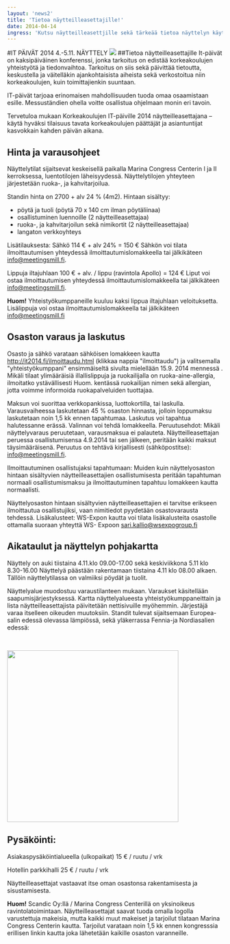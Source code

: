 ```yaml
---
layout: 'news2'
title: 'Tietoa näytteilleasettajille!'
date: 2014-04-14
ingress: 'Kutsu näytteilleasettjille sekä tärkeää tietoa näyttelyn käytännön asioista.'
---
```

#IT PÄIVÄT 2014 4.-5.11. NÄYTTELY
<img class="nostokuva" src="../images/sponsori_v01.png" >
##Tietoa näytteilleasettajille
It-päivät on kaksipäiväinen konferenssi, jonka tarkoitus on edistää korkeakoulujen yhteistyötä ja tiedonvaihtoa. Tarkoitus on siis sekä päivittää tietoutta, keskustella ja väitelläkin ajankohtaisista aiheista sekä verkostoitua niin korkeakoulujen, kuin toimittajienkin suuntaan.

IT-päivät tarjoaa erinomaisen mahdollisuuden tuoda omaa osaamistaan esille. Messuständien ohella voitte osallistua ohjelmaan monin eri tavoin. 

Tervetuloa mukaan Korkeakoulujen IT-päiville 2014 näytteilleasettajana – käytä hyväksi tilaisuus tavata korkeakoulujen päättäjät ja asiantuntijat kasvokkain kahden päivän aikana.

## Hinta ja varausohjeet
Näyttelytilat sijaitsevat keskeisellä paikalla Marina Congress Centerin I ja II kerroksessa, luentotilojen läheisyydessä. Näyttelytilojen yhteyteen järjestetään ruoka-, ja kahvitarjoilua.

Standin hinta on 2700 + alv 24 % (4m2). 
Hintaan sisältyy:
* pöytä ja tuoli (pöytä 70 x 140 cm ilman pöytäliinaa)
* osallistuminen luennoille (2 näytteilleasettajaa)
* ruoka-, ja kahvitarjoilun sekä nimikortit (2 näytteilleasettajaa)
* langaton verkkoyhteys 

Lisätilauksesta:
Sähkö 114 € +  alv 24% = 150 €
Sähkön voi tilata ilmoittautumisen yhteydessä ilmoittautumislomakkeella tai jälkikäteen  info@meetingsmill.fi. 

Lippuja iltajuhlaan  100 € + alv. / lippu (ravintola Apollo) = 124  € 
Liput voi ostaa ilmoittautumisen yhteydessä ilmoittautumislomakkeella tai jälkikäteen  info@meetingsmill.fi. 

**Huom!** Yhteistyökumppaneille kuuluu kaksi lippua iltajuhlaan veloituksetta. Lisälippuja voi ostaa ilmoittautumislomakkeella tai jälkikäteen  info@meetingsmill.fi

## Osaston varaus ja laskutus

Osasto ja sähkö varataan sähköisen lomakkeen kautta http://it2014.fi/ilmoittaudu.html (klikkaa nappia "ilmoittaudu") ja valitsemalla "yhteistyökumppani" ensimmäiseltä sivulta mielellään 15.9. 2014 mennessä .
Mikäli tilaat ylimääräisiä illallislippuja ja ruokailijalla on ruoka-aine-allergia, ilmoitatko ystävällisesti Huom. kentässä ruokailijan nimen sekä allergian, jotta voimme informoida ruokapalveluiden tuottajaa. 

Maksun voi suorittaa verkkopankissa, luottokortilla, tai laskulla. Varausvaiheessa laskutetaan 45 % osaston hinnasta, jolloin loppumaksu laskutetaan noin 1,5 kk ennen tapahtumaa. Laskutus voi tapahtua halutessanne erässä. Valinnan voi tehdä lomakkeella.
Peruutusehdot: Mikäli näyttelyvaraus peruutetaan, varausmaksua ei palauteta. Näytteilleasettajan peruessa osallistumisensa 4.9.2014 tai sen jälkeen, peritään kaikki maksut täysimääräisenä. Peruutus on tehtävä kirjallisesti (sähköpostitse): info@meetingsmill.fi.

Ilmoittautuminen osallistujaksi tapahtumaan: Muiden kuin näyttelyosaston hintaan sisältyvien näytteilleasettajien osallistumisesta peritään tapahtuman normaali osallistumismaksu ja ilmoittautuminen tapahtuu lomakkeen kautta normaalisti.

Näyttelyosaston hintaan sisältyvien näytteilleasettajien ei tarvitse erikseen ilmoittautua osallistujiksi, vaan nimitiedot pyydetään osastovarausta tehdessä.
Lisäkalusteet:
WS-Expon kautta voi tilata lisäkalusteita osastolle ottamalla suoraan yhteyttä WS- Expoon sari.kallio@wsexpogroup.fi

## Aikataulut ja näyttelyn pohjakartta
Näyttely on auki tiistaina 4.11.klo 09.00-17.00 sekä keskiviikkona 5.11 klo  8.30-16.00
Näyttelyä päästään rakentamaan tiistaina 4.11 klo 08.00 alkaen. Tällöin näyttelytilassa on valmiiksi pöydät ja tuolit. 

Näyttelyalue muodostuu varaustilanteen mukaan. Varaukset käsitellään saapumisjärjestyksessä. Kartta näyttelyalueesta yhteistyökumppaneittain ja lista näytteilleasettajista päivitetään nettisivuille myöhemmin. Järjestäjä varaa itselleen oikeuden muutoksiin.
Standit tulevat sijaitsemaan Europea-salin edessä olevassa lämpiössä, sekä yläkerrassa Fennia-ja Nordiasalien edessä: 


<br/>

<a href="http://www.marinacongresscenter.com/DowebEasyCMS/Sivusto/Kuvat/Kuvat2014/Pohjakuva-marina-congress-center.jpg"><img src="/images/pohjakartta.jpg" width="400"></a>

## Pysäköinti:
Asiakaspysäköintialueella (ulkopaikat) 15 € / ruutu / vrk

Hotellin parkkihalli 25 € / ruutu / vrk

Näytteilleasettajat vastaavat itse oman osastonsa rakentamisesta ja sisustamisesta. 

**Huom!** Scandic Oy:llä / Marina Congress Centerillä on yksinoikeus ravintolatoimintaan. Näytteilleasettajat saavat tuoda omalla logolla varustettuja makeisia, mutta kaikki muut makeiset ja tarjoilut  tilataan Marina Congress Centerin kautta. 
Tarjoilut varataan noin 1,5 kk ennen kongresssia erillisen linkin kautta joka lähetetään kaikille osaston varanneille.

